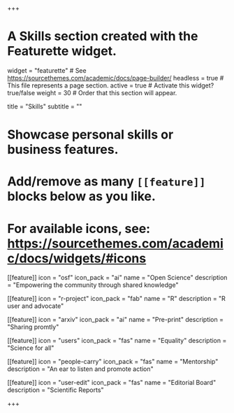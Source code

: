 +++
# A Skills section created with the Featurette widget.
widget = "featurette"  # See https://sourcethemes.com/academic/docs/page-builder/
headless = true  # This file represents a page section.
active = true  # Activate this widget? true/false
weight = 30  # Order that this section will appear.

title = "Skills"
subtitle = ""

# Showcase personal skills or business features.
# 
# Add/remove as many `[[feature]]` blocks below as you like.
# 
# For available icons, see: https://sourcethemes.com/academic/docs/widgets/#icons

[[feature]]
  icon = "osf"
  icon_pack = "ai"
  name = "Open Science"
  description = "Empowering the community through shared knowledge" 

[[feature]]
  icon = "r-project"
  icon_pack = "fab"
  name = "R"
  description = "R user and advocate"

[[feature]]
  icon = "arxiv"
  icon_pack = "ai"
  name = "Pre-print"
  description = "Sharing promtly"
  
[[feature]]
  icon = "users"
  icon_pack = "fas"
  name = "Equality"
  description = "Science for all"
  
[[feature]]
  icon = "people-carry"
  icon_pack = "fas"
  name = "Mentorship"
  description = "An ear to listen and promote action"

[[feature]]
  icon = "user-edit"
  icon_pack = "fas"
  name = "Editorial Board"
  description = "Scientific Reports"

+++
